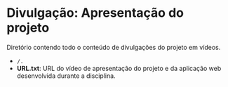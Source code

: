 # Divulgação: Apresentação do projeto

Diretório contendo todo o conteúdo de divulgações do projeto em vídeos.

* `/.`
* **URL.txt**: URL do vídeo de apresentação do projeto e da aplicação web desenvolvida durante a disciplina.